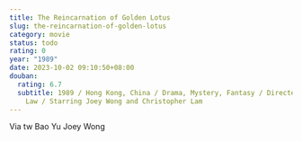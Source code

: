 ```yaml
---
title: The Reincarnation of Golden Lotus
slug: the-reincarnation-of-golden-lotus
category: movie
status: todo
rating: 0
year: "1989"
date: 2023-10-02 09:10:50+08:00
douban:
  rating: 6.7
  subtitle: 1989 / Hong Kong, China / Drama, Mystery, Fantasy / Directed by Clara
    Law / Starring Joey Wong and Christopher Lam
---
```


Via tw Bao Yu Joey Wong
